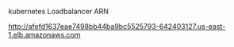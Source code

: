 kubernetes Loadbalancer ARN

http://afefd1637eae7498bb44ba9bc5525793-642403127.us-east-1.elb.amazonaws.com
